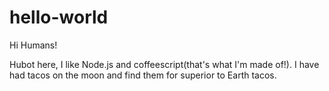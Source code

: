 # hello-world

Hi Humans!

Hubot here, I like Node.js and coffeescript(that's what I'm made of!).
I have had tacos on the moon and find them for superior to Earth tacos.

